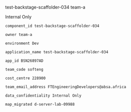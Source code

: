test-backstage-scaffolder-034
team-a

Internal Only


    component_id test-backstage-scaffolder-034

    owner team-a

    environment Dev

    application_name test-backstage-scaffolder-034

    app_id BSN26897AD

    team_code softeng

    cost_centre 228900

    team_email_address FTEngineeringDevelopers@absa.africa

    data_confidentiality Internal Only

    map_migrated d-server-lab-09988


